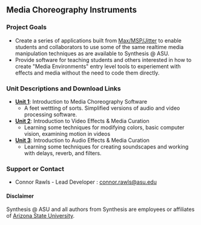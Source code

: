 ## Media Choreography Instruments

### Project Goals

- Create a series of applications built from [Max/MSP/Jitter](https://cycling74.com/) to enable students and collaborators to use some of the same realtime media manipulation techniques as are available to Synthesis @ ASU.
- Provide software for teaching students and others interested in how to create "Media Environments" entry level tools to experiement with effects and media without the need to code them directly. 

### Unit Descriptions and Download Links
- [**Unit 1**](https://synthesis-asu-tml.github.io/Media-Choreography-Lower-Division/Unit_1): Introduction to Media Choreography Software
    - A feet wettting of sorts. Simplified versions of audio and video processing software.
- [**Unit 2**](https://synthesis-asu-tml.github.io/Media-Choreography-Lower-Division/Unit_2): Introduction to Video Effects & Media Curation
    - Learning some techniques for modifying colors, basic computer vision, examining motion in videos
- [**Unit 3**](https://synthesis-asu-tml.github.io/Media-Choreography-Lower-Division/Unit_3): Introduction to Audio Effects & Media Curation
    - Learning some techniques for creating soundscapes and working with delays, reverb, and filters.
    

### Support or Contact

- Connor Rawls - Lead Developer : [connor.rawls@asu.edu](connor.rawls@asu.edu)

#### Disclaimer

Synthesis @ ASU and all authors from Synthesis are employees or affiliates of [Arizona State University](https://www.asu.edu).

